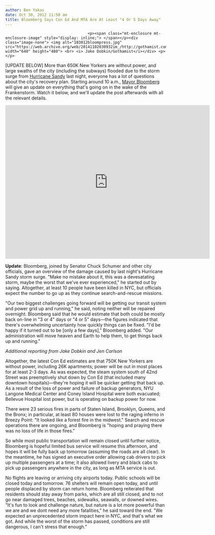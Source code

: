 ```yaml
---
author: Ben Yakas
date: Oct 30, 2012 11:50 am
title: Bloomberg Says Con Ed And MTA Are At Least "4 Or 5 Days Away"
---
```


	
										<p><span class="mt-enclosure mt-enclosure-image" style="display: inline;"> </span></p><div class="image-none"> <img alt="103012bloompress.jpg" src="https://web.archive.org/web/20141102030932im_/http://gothamist.com/attachments/byakas/103012bloompress.jpg" width="640" height="480"> <br> <i> Jake Dobkin/Gothamist</i></div> <p></p>

<p>[UPDATE BELOW] More than 650K New Yorkers are without power, and large swaths of the city (including the subways) flooded due to the storm surge from <a href="https://web.archive.org/web/20141102030932/http://gothamist.com/tags/hurricanesandy">Hurricane Sandy</a> last night, everyone has a lot of questions about the city&apos;s recovery plan. Starting around 10 a.m., <a href="https://web.archive.org/web/20141102030932/http://gothamist.com/tags/mayorbloomberg">Mayor Bloomberg</a> will give an update on everything that&apos;s going on in the wake of the Frankenstorm. Watch it below, and we&apos;ll update the post afterwards with all the relevant details.</p>

<p><iframe width="640" height="480" src="https://web.archive.org/web/20141102030932if_/http://www.youtube.com/embed/mbYIANLOayw" frameborder="0" allowfullscreen></iframe></p>

<p><strong>Update</strong>: Bloomberg, joined by Senator Chuck Schumer and other city officials, gave an overview of the damage caused by last night&apos;s Hurricane Sandy storm surge. &quot;Make no mistake about it, this was a devesatating storm, maybe the worst that we&apos;ve ever experienced,&quot; he started out by saying. Altogether, at least 10 people have been killed in NYC, but officials expect the number to go up as they continue search-and-rescue missions.</p>

<p>&quot;Our two biggest challenges going forward will be getting our transit system and power grid up and running,&quot; he said, noting neither will be repaired overnight. Bloomberg said that he would estimate that both could be mostly back on-line in &quot;3 or 4&quot; days or &quot;4 or 5&quot; days&#x2014;the figures indicated that there&apos;s overwhelming uncertainty how quickly things can be fixed. &quot;I&apos;d be happy if it turned out to be [only a few days],&quot; Bloomberg added. &quot;Our administration will move heaven and Earth to help them, to get things back up and running.&quot;</p>

<p><em>Additional reporting from Jake Dobkin and Jen Carlson</em> </p>

<p>Altogether, the latest Con Ed estimates are that 750K New Yorkers are without power, including 26K apartments; power will be out in most places for at least 2-3 days. As was expected, the steam system south of 42nd Street was preemptively shut down by Con Ed (that included many downtown hospitals)&#x2014;they&apos;re hoping it will be quicker getting that back up. As a result of the loss of power and failure of backup generators, NYU Langone Medical Center and Coney Island Hospital were both evacuated; Bellevue Hospital lost power, but is operating on backup power for now.</p>

<p>There were 23 serious fires in parts of Staten Island, Brooklyn, Queens, and the Bronx; in particular, at least 80 houses were lost to the raging inferno in Breezy Point: &quot;It looked like a forest fire in the midwest.&quot; Search and rescue operations there are ongoing, and Bloomberg is &quot;hoping and praying there was no loss of life in those fires.&quot;</p>

<p>So while most public transportation will remain closed until further notice, Bloomberg is hopeful limited bus service will resume this afternoon, and hopes it will be fully back up tomorrow (assuming the roads are all clear). In the meantime, he has signed an executive order allowing cab drivers to pick up multiple passengers at a time; it also allowed livery and black cabs to pick up passengers anywhere in the city, as long as MTA service is out.</p>

<p>No flights are leaving or arriving city airports today. Public schools will be closed today and tomorrow. 76 shelters will remain open today, and until people displaced by storm can return home. Bloomberg reiterated that residents should stay away from parks, which are all still closed, and to not go near damaged trees, beaches, sidewalks, seawalls, or downed wires. &quot;It&apos;s fun to look and challenge nature, but nature is a lot more powerful than we are and we dont need any more fatalities,&quot; he said toward the end. &quot;We expected an unprecedented storm impact here in NYC, and that&apos;s what we got. And while the worst of the storm has passed, conditions are still dangerous, I can&apos;t stress that enough.&quot;</p>					
										
									
				
